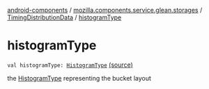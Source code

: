 [android-components](../../index.md) / [mozilla.components.service.glean.storages](../index.md) / [TimingDistributionData](index.md) / [histogramType](./histogram-type.md)

# histogramType

`val histogramType: `[`HistogramType`](../../mozilla.components.service.glean.private/-histogram-type/index.md) [(source)](https://github.com/mozilla-mobile/android-components/blob/master/components/service/glean/src/main/java/mozilla/components/service/glean/storages/TimingDistributionsStorageEngine.kt#L140)

the [HistogramType](../../mozilla.components.service.glean.private/-histogram-type/index.md) representing the bucket layout

